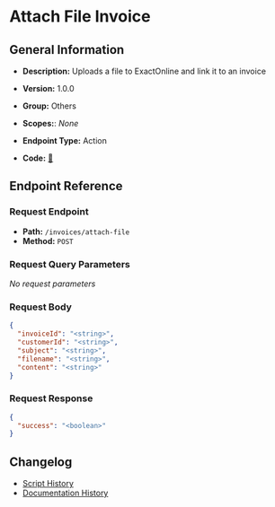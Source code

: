 # Attach File Invoice

## General Information

- **Description:** Uploads a file to ExactOnline and link it to an invoice

- **Version:** 1.0.0
- **Group:** Others
- **Scopes:**: _None_
- **Endpoint Type:** Action
- **Code:** [🔗](https://github.com/NangoHQ/integration-templates/tree/main/integrations/exact-online/actions/attach-file-invoice.ts)


## Endpoint Reference

### Request Endpoint

- **Path:** `/invoices/attach-file`
- **Method:** `POST`

### Request Query Parameters

_No request parameters_

### Request Body

```json
{
  "invoiceId": "<string>",
  "customerId": "<string>",
  "subject": "<string>",
  "filename": "<string>",
  "content": "<string>"
}
```

### Request Response

```json
{
  "success": "<boolean>"
}
```

## Changelog

- [Script History](https://github.com/NangoHQ/integration-templates/commits/main/integrations/exact-online/actions/attach-file-invoice.ts)
- [Documentation History](https://github.com/NangoHQ/integration-templates/commits/main/integrations/exact-online/actions/attach-file-invoice.md)

<!-- END  GENERATED CONTENT -->

